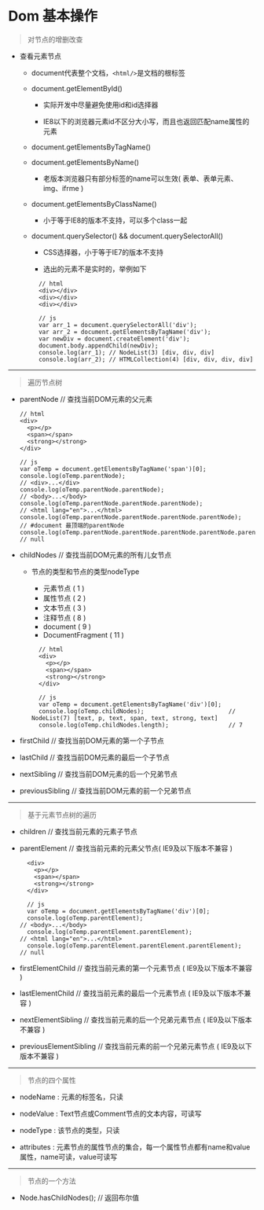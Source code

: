 # Dom 基本操作

> 对节点的增删改查

- 查看元素节点

  - document代表整个文档，```<html/>```是文档的根标签

  - document.getElementById()

    - 实际开发中尽量避免使用id和id选择器

    - IE8以下的浏览器元素id不区分大小写，而且也返回匹配name属性的元素

  - document.getElementsByTagName()

  - document.getElementsByName()

    - 老版本浏览器只有部分标签的name可以生效( 表单、表单元素、img、ifrme )

  - document.getElementsByClassName()

    - 小于等于IE8的版本不支持，可以多个class一起

  - document.querySelector() && document.querySelectorAll()

    - CSS选择器，小于等于IE7的版本不支持

    - 选出的元素不是实时的，举例如下

    ```
      // html
      <div></div>
      <div></div>
      <div></div>

      // js
      var arr_1 = document.querySelectorAll('div');
      var arr_2 = document.getElementsByTagName('div');
      var newDiv = document.createElement('div');
      document.body.appendChild(newDiv);
      console.log(arr_1); // NodeList(3) [div, div, div]
      console.log(arr_2); // HTMLCollection(4) [div, div, div, div]
    ```

-------------------------------------------------------------------------

> 遍历节点树

- parentNode // 查找当前DOM元素的父元素

  ```
  // html
  <div>
    <p></p>
    <span></span>
    <strong></strong>
  </div>

  // js
  var oTemp = document.getElementsByTagName('span')[0];
  console.log(oTemp.parentNode);                                                // <div>...</div>
  console.log(oTemp.parentNode.parentNode);                                     // <body>...</body>
  console.log(oTemp.parentNode.parentNode.parentNode);                          // <html lang="en">...</html>
  console.log(oTemp.parentNode.parentNode.parentNode.parentNode);               // #document 最顶端的parentNode
  console.log(oTemp.parentNode.parentNode.parentNode.parentNode.parentNode);    // null
  ```

- childNodes // 查找当前DOM元素的所有儿女节点

  - 节点的类型和节点的类型nodeType

    - 元素节点 ( 1 )
    - 属性节点 ( 2 )
    - 文本节点 ( 3 )
    - 注释节点 ( 8 )
    - document ( 9 )
    - DocumentFragment ( 11 )

    ```
      // html
      <div>
        <p></p>
        <span></span>
        <strong></strong>
      </div>

      // js
      var oTemp = document.getElementsByTagName('div')[0];
      console.log(oTemp.childNodes);                        // NodeList(7) [text, p, text, span, text, strong, text]
      console.log(oTemp.childNodes.length);                 // 7
    ```

- firstChild // 查找当前DOM元素的第一个子节点

- lastChild // 查找当前DOM元素的最后一个子节点

- nextSibling // 查找当前DOM元素的后一个兄弟节点

- previousSibling // 查找当前DOM元素的前一个兄弟节点

-------------------------------------------------------------------------

> 基于元素节点树的遍历

- children // 查找当前元素的元素子节点

- parentElement // 查找当前元素的元素父节点( IE9及以下版本不兼容 )

  ```
    <div>
      <p></p>
      <span></span>
      <strong></strong>
    </div>

    // js
    var oTemp = document.getElementsByTagName('div')[0];
    console.log(oTemp.parentElement);                               // <body>...</body>
    console.log(oTemp.parentElement.parentElement);                 // <html lang="en">...</html>
    console.log(oTemp.parentElement.parentElement.parentElement);   // null
  ```

- firstElementChild // 查找当前元素的第一个元素节点 ( IE9及以下版本不兼容 )

- lastElementChild // 查找当前元素的最后一个元素节点 ( IE9及以下版本不兼容 )

- nextElementSibling // 查找当前元素的后一个兄弟元素节点 ( IE9及以下版本不兼容 )

- previousElementSibling // 查找当前元素的前一个兄弟元素节点 ( IE9及以下版本不兼容 )

-------------------------------------------------------------------------

> 节点的四个属性

- nodeName : 元素的标签名，只读

- nodeValue : Text节点或Comment节点的文本内容，可读写

- nodeType : 该节点的类型，只读

- attributes : 元素节点的属性节点的集合，每一个属性节点都有name和value属性，name可读，value可读写

-------------------------------------------------------------------------

> 节点的一个方法

- Node.hasChildNodes(); // 返回布尔值
